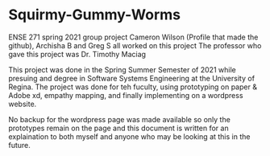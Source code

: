 # Squirmy-Gummy-Worms
ENSE 271 spring 2021 group project
Cameron Wilson (Profile that made the github), Archisha B and Greg S all worked on this project
The professor who gave this project was Dr. Timothy Maciag

This project was done in the Spring Summer Semester of 2021 while presuing and degree in Software Systems Engineering at the University of Regina.
The project was done for teh fuculty, using prototyping on paper & Adobe xd, empathy mapping, and finally implementing on a wordpress website. 

No backup for the wordpress page was made available so only the prototypes remain on the page and this document is written for an explaination to both myself
and anyone who may be looking at this in the future.
